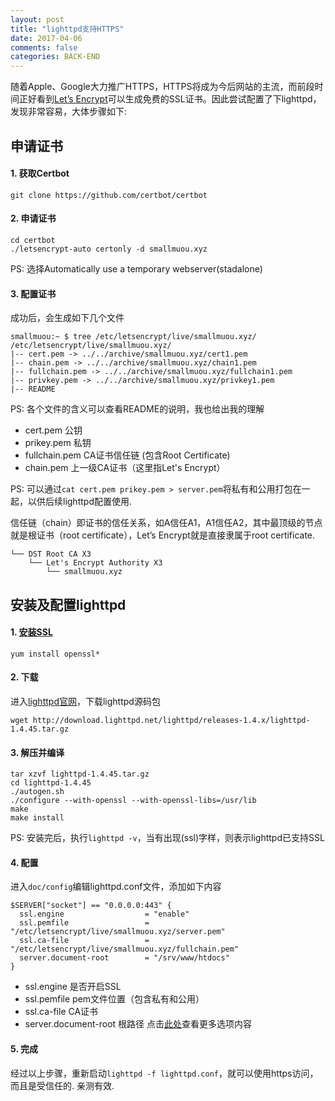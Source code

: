 ```yaml
---
layout: post
title: "lighttpd支持HTTPS"
date: 2017-04-06
comments: false
categories: BACK-END
---
```


随着Apple、Google大力推广HTTPS，HTTPS将成为今后网站的主流，而前段时间正好看到[Let’s Encrypt](https://letsencrypt.org/)可以生成免费的SSL证书。因此尝试配置了下lighttpd，发现非常容易，大体步骤如下:

## 申请证书

#### 1. 获取Certbot

```
git clone https://github.com/certbot/certbot
```

#### 2. 申请证书

```
cd certbot
./letsencrypt-auto certonly -d smallmuou.xyz
```
PS: 选择Automatically use a temporary webserver(stadalone)

#### 3. 配置证书
成功后，会生成如下几个文件

```
smallmuou:~ $ tree /etc/letsencrypt/live/smallmuou.xyz/
/etc/letsencrypt/live/smallmuou.xyz/
|-- cert.pem -> ../../archive/smallmuou.xyz/cert1.pem
|-- chain.pem -> ../../archive/smallmuou.xyz/chain1.pem
|-- fullchain.pem -> ../../archive/smallmuou.xyz/fullchain1.pem
|-- privkey.pem -> ../../archive/smallmuou.xyz/privkey1.pem
|-- README
```
PS: 各个文件的含义可以查看README的说明，我也给出我的理解

* cert.pem 公钥
* prikey.pem 私钥
* fullchain.pem CA证书信任链 (包含Root Certificate)
* chain.pem 上一级CA证书（这里指Let's Encrypt）

PS: 可以通过`cat cert.pem prikey.pem > server.pem`将私有和公用打包在一起，以供后续lighttpd配置使用.

信任链（chain）即证书的信任关系，如A信任A1，A1信任A2，其中最顶级的节点就是根证书（root certificate），Let’s Encrypt就是直接隶属于root certificate. 

```
└── DST Root CA X3
    └── Let's Encrypt Authority X3
        └── smallmuou.xyz
```

## 安装及配置lighttpd

#### 1. [安装SSL](https://redmine.lighttpd.net/projects/1/wiki/docs_ssl#How-to-install-SSL)

```
yum install openssl*
```

#### 2. 下载

进入[lighttpd官网](http://www.lighttpd.net/)，下载lighttpd源码包

```
wget http://download.lighttpd.net/lighttpd/releases-1.4.x/lighttpd-1.4.45.tar.gz
```

#### 3. 解压并编译

```
tar xzvf lighttpd-1.4.45.tar.gz
cd lighttpd-1.4.45
./autogen.sh
./configure --with-openssl --with-openssl-libs=/usr/lib
make 
make install
```
PS: 安装完后，执行`lighttpd -v`，当有出现(ssl)字样，则表示lighttpd已支持SSL

#### 4. 配置
进入`doc/config`编辑lighttpd.conf文件，添加如下内容

```
$SERVER["socket"] == "0.0.0.0:443" {
  ssl.engine                  = "enable"
  ssl.pemfile                 = "/etc/letsencrypt/live/smallmuou.xyz/server.pem"
  ssl.ca-file                 = "/etc/letsencrypt/live/smallmuou.xyz/fullchain.pem"
  server.document-root        = "/srv/www/htdocs"
}

```
* ssl.engine 是否开启SSL
* ssl.pemfile pem文件位置（包含私有和公用）
* ssl.ca-file CA证书
* server.document-root 根路径
点击[此处](https://redmine.lighttpd.net/projects/1/wiki/docs_ssl#How-to-install-SSL)查看更多选项内容

#### 5. 完成

经过以上步骤，重新启动`lighttpd -f lighttpd.conf`，就可以使用https访问，而且是受信任的. 亲测有效.

